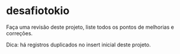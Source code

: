 # desafiotokio
Faça uma revisão deste projeto, liste todos os pontos de melhorias e correções.

Dica: há registros duplicados no insert inicial deste projeto.
